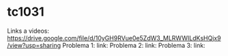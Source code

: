 # tc1031
Links a videos: https://drive.google.com/file/d/10yGH9RVue0e5ZdW3_MLRWWILdKsHQjx9/view?usp=sharing
  Problema 1:
    link:
  Problema 2:
    link:
  Problema 3:
    link:
